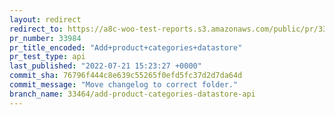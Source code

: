 ```yaml
---
layout: redirect
redirect_to: https://a8c-woo-test-reports.s3.amazonaws.com/public/pr/33984/api/index.html
pr_number: 33984
pr_title_encoded: "Add+product+categories+datastore"
pr_test_type: api
last_published: "2022-07-21 15:23:27 +0000"
commit_sha: 76796f444c8e639c55265f0efd5fc37d2d7da64d
commit_message: "Move changelog to correct folder."
branch_name: 33464/add-product-categories-datastore-api
---
```

